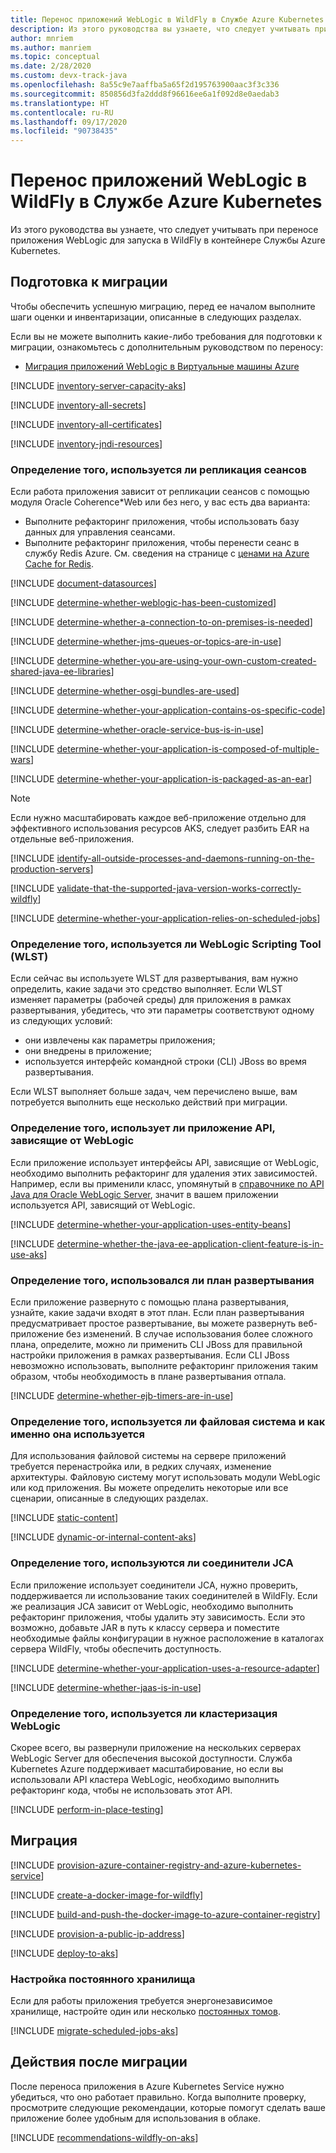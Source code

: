 ```yaml
---
title: Перенос приложений WebLogic в WildFly в Службе Azure Kubernetes
description: Из этого руководства вы узнаете, что следует учитывать при переносе приложения WebLogic для запуска в WildFly в контейнере Службы Azure Kubernetes.
author: mnriem
ms.author: manriem
ms.topic: conceptual
ms.date: 2/28/2020
ms.custom: devx-track-java
ms.openlocfilehash: 8a55c9e7aaffba5a65f2d195763900aac3f3c336
ms.sourcegitcommit: 850856d3fa2ddd8f96616ee6a1f092d8e0aedab3
ms.translationtype: HT
ms.contentlocale: ru-RU
ms.lasthandoff: 09/17/2020
ms.locfileid: "90738435"
---
```

# <a name="migrate-weblogic-applications-to-wildfly-on-azure-kubernetes-service"></a>Перенос приложений WebLogic в WildFly в Службе Azure Kubernetes

Из этого руководства вы узнаете, что следует учитывать при переносе приложения WebLogic для запуска в WildFly в контейнере Службы Azure Kubernetes.

## <a name="pre-migration"></a>Подготовка к миграции

Чтобы обеспечить успешную миграцию, перед ее началом выполните шаги оценки и инвентаризации, описанные в следующих разделах.

Если вы не можете выполнить какие-либо требования для подготовки к миграции, ознакомьтесь с дополнительным руководством по переносу:

* [Миграция приложений WebLogic в Виртуальные машины Azure](migrate-weblogic-to-virtual-machines.md)

[!INCLUDE [inventory-server-capacity-aks](includes/inventory-server-capacity-aks.md)]

[!INCLUDE [inventory-all-secrets](includes/inventory-all-secrets.md)]

[!INCLUDE [inventory-all-certificates](includes/inventory-all-certificates.md)]

[!INCLUDE [inventory-jndi-resources](includes/inventory-jndi-resources.md)]

### <a name="determine-whether-session-replication-is-used"></a>Определение того, используется ли репликация сеансов

Если работа приложения зависит от репликации сеансов с помощью модуля Oracle Coherence*Web или без него, у вас есть два варианта:

* Выполните рефакторинг приложения, чтобы использовать базу данных для управления сеансами.
* Выполните рефакторинг приложения, чтобы перенести сеанс в службу Redis Azure. См. сведения на странице с [ценами на Azure Cache for Redis](/azure/azure-cache-for-redis/cache-overview).

[!INCLUDE [document-datasources](includes/document-datasources.md)]

[!INCLUDE [determine-whether-weblogic-has-been-customized](includes/determine-whether-weblogic-has-been-customized.md)]

[!INCLUDE [determine-whether-a-connection-to-on-premises-is-needed](includes/determine-whether-a-connection-to-on-premises-is-needed.md)]

[!INCLUDE [determine-whether-jms-queues-or-topics-are-in-use](includes/determine-whether-jms-queues-or-topics-are-in-use.md)]

[!INCLUDE [determine-whether-you-are-using-your-own-custom-created-shared-java-ee-libraries](includes/determine-whether-you-are-using-your-own-custom-created-shared-java-ee-libraries.md)]

[!INCLUDE [determine-whether-osgi-bundles-are-used](includes/determine-whether-osgi-bundles-are-used.md)]

[!INCLUDE [determine-whether-your-application-contains-os-specific-code](includes/determine-whether-your-application-contains-os-specific-code.md)]

[!INCLUDE [determine-whether-oracle-service-bus-is-in-use](includes/determine-whether-oracle-service-bus-is-in-use.md)]

[!INCLUDE [determine-whether-your-application-is-composed-of-multiple-wars](includes/determine-whether-your-application-is-composed-of-multiple-wars.md)]

[!INCLUDE [determine-whether-your-application-is-packaged-as-an-ear](includes/determine-whether-your-application-is-packaged-as-an-ear.md)]

<!-- AKS-specific extension of the last INCLUDE. -->
> [!NOTE]
> Если нужно масштабировать каждое веб-приложение отдельно для эффективного использования ресурсов AKS, следует разбить EAR на отдельные веб-приложения.
<!-- end extension -->

[!INCLUDE [identify-all-outside-processes-and-daemons-running-on-the-production-servers](includes/identify-all-outside-processes-and-daemons-running-on-the-production-servers.md)]

[!INCLUDE [validate-that-the-supported-java-version-works-correctly-wildfly](includes/validate-that-the-supported-java-version-works-correctly-wildfly.md)]

[!INCLUDE [determine-whether-your-application-relies-on-scheduled-jobs](includes/determine-whether-your-application-relies-on-scheduled-jobs.md)]

### <a name="determine-whether-weblogic-scripting-tool-wlst-is-used"></a>Определение того, используется ли WebLogic Scripting Tool (WLST)

Если сейчас вы используете WLST для развертывания, вам нужно определить, какие задачи это средство выполняет. Если WLST изменяет параметры (рабочей среды) для приложения в рамках развертывания, убедитесь, что эти параметры соответствуют одному из следующих условий:

* они извлечены как параметры приложения;
* они внедрены в приложение;
* используется интерфейс командной строки (CLI) JBoss во время развертывания.

Если WLST выполняет больше задач, чем перечислено выше, вам потребуется выполнить еще несколько действий при миграции.

### <a name="determine-whether-your-application-uses-weblogic-specific-apis"></a>Определение того, использует ли приложение API, зависящие от WebLogic

Если приложение использует интерфейсы API, зависящие от WebLogic, необходимо выполнить рефакторинг для удаления этих зависимостей. Например, если вы применили класс, упомянутый в [справочнике по API Java для Oracle WebLogic Server](https://docs.oracle.com/en/middleware/fusion-middleware/weblogic-server/12.2.1.4/wlapi/index.html?overview-summary.html), значит в вашем приложении используется API, зависящий от WebLogic.

[!INCLUDE [determine-whether-your-application-uses-entity-beans](includes/determine-whether-your-application-uses-entity-beans.md)]

[!INCLUDE [determine-whether-the-java-ee-application-client-feature-is-in-use-aks](includes/determine-whether-the-java-ee-application-client-feature-is-in-use-aks.md)]

### <a name="determine-whether-a-deployment-plan-was-used"></a>Определение того, использовался ли план развертывания

Если приложение развернуто с помощью плана развертывания, узнайте, какие задачи входят в этот план. Если план развертывания предусматривает простое развертывание, вы можете развернуть веб-приложение без изменений. В случае использования более сложного плана, определите, можно ли применить CLI JBoss для правильной настройки приложения в рамках развертывания. Если CLI JBoss невозможно использовать, выполните рефакторинг приложения таким образом, чтобы необходимость в плане развертывания отпала.

[!INCLUDE [determine-whether-ejb-timers-are-in-use](includes/determine-whether-ejb-timers-are-in-use.md)]

### <a name="determine-whether-and-how-the-file-system-is-used"></a>Определение того, используется ли файловая система и как именно она используется

Для использования файловой системы на сервере приложений требуется перенастройка или, в редких случаях, изменение архитектуры. Файловую систему могут использовать модули WebLogic или код приложения. Вы можете определить некоторые или все сценарии, описанные в следующих разделах.

[!INCLUDE [static-content](includes/static-content.md)]

[!INCLUDE [dynamic-or-internal-content-aks](includes/dynamic-or-internal-content-aks.md)]

### <a name="determine-whether-jca-connectors-are-used"></a>Определение того, используются ли соединители JCA

Если приложение использует соединители JCA, нужно проверить, поддерживается ли использование таких соединителей в WildFly. Если же реализация JCA зависит от WebLogic, необходимо выполнить рефакторинг приложения, чтобы удалить эту зависимость. Если это возможно, добавьте JAR в путь к классу сервера и поместите необходимые файлы конфигурации в нужное расположение в каталогах сервера WildFly, чтобы обеспечить доступность.

[!INCLUDE [determine-whether-your-application-uses-a-resource-adapter](includes/determine-whether-your-application-uses-a-resource-adapter.md)]

[!INCLUDE [determine-whether-jaas-is-in-use](includes/determine-whether-jaas-is-in-use.md)]

### <a name="determine-whether-weblogic-clustering-is-used"></a>Определение того, используется ли кластеризация WebLogic

Скорее всего, вы развернули приложение на нескольких серверах WebLogic Server для обеспечения высокой доступности. Служба Kubernetes Azure поддерживает масштабирование, но если вы использовали API кластера WebLogic, необходимо выполнить рефакторинг кода, чтобы не использовать этот API.

[!INCLUDE [perform-in-place-testing](includes/perform-in-place-testing.md)]

## <a name="migration"></a>Миграция

[!INCLUDE [provision-azure-container-registry-and-azure-kubernetes-service](includes/provision-azure-container-registry-and-azure-kubernetes-service.md)]

[!INCLUDE [create-a-docker-image-for-wildfly](includes/create-a-docker-image-for-wildfly.md)]

[!INCLUDE [build-and-push-the-docker-image-to-azure-container-registry](includes/build-and-push-the-docker-image-to-azure-container-registry.md)]

[!INCLUDE [provision-a-public-ip-address](includes/provision-a-public-ip-address.md)]

[!INCLUDE [deploy-to-aks](includes/deploy-to-aks.md)]

### <a name="configure-persistent-storage"></a>Настройка постоянного хранилища

Если для работы приложения требуется энергонезависимое хранилище, настройте один или несколько [постоянных томов](/azure/aks/azure-disks-dynamic-pv).

[!INCLUDE [migrate-scheduled-jobs-aks](includes/migrate-scheduled-jobs-aks.md)]

## <a name="post-migration"></a>Действия после миграции

После переноса приложения в Azure Kubernetes Service нужно убедиться, что оно работает правильно. Когда выполните проверку, просмотрите следующие рекомендации, которые помогут сделать ваше приложение более удобным для использования в облаке.

[!INCLUDE [recommendations-wildfly-on-aks](includes/recommendations-wildfly-on-aks.md)]
